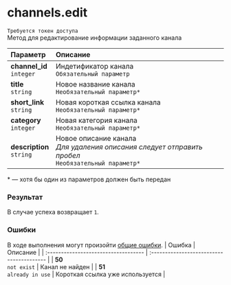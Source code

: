 # channels.edit
`Требуется токен доступа`  
Метод для редактирование информации заданного канала

| Параметр                      | Описание                                                                                                           |
| :---------------------------- | :----------------------------------------------------------------------------------------------------------------- |
| **channel_id**<br />`integer` | Индетификатор канала<br />`Обязательный параметр`                                                                  |
| **title**<br />`string`       | Новое название канала<br />`Необязательный параметр*`                                                              |
| **short_link**<br />`string`  | Новая короткая ссылка канала<br />`Необязательный параметр*`                                                       |
| **category**<br />`integer`   | Новая категория канала<br />`Необязательный параметр*`                                                             |
| **description**<br />`string` | Новое описание канала<br />*Для удаления описания следует отправить пробел<br />*`Необязательный параметр*`        |

\* — хотя бы один из параметров должен быть передан

### Результат
В случае успеха возвращает `1`.

### Ошибки
В ходе выполнения могут произойти [общие ошибки](https://github.com/EcostCompony/specter_api_documentation/blob/master/Основное/Обработка%20ошибок.md#коды-общих-ошибок).
| Ошибка                               | Описание                                  |
| :----------------------------------- | :---------------------------------------- |
| **50**<br />`not exist`              | Канал не найден                           |
| **51**<br />`already in use`         | Короткая ссылка уже используется          |